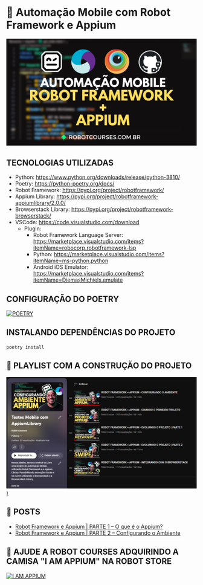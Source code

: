 # 📱 Automação Mobile com Robot Framework e Appium

![I AM APPIUM](docs\thumb_readme.png)

## TECNOLOGIAS UTILIZADAS

- Python: https://www.python.org/downloads/release/python-3810/
- Poetry: https://python-poetry.org/docs/
- Robot Framework: https://pypi.org/project/robotframework/
- Appium Library: https://pypi.org/project/robotframework-appiumlibrary/2.0.0/
- Browserstack Library: https://pypi.org/project/robotframework-browserstack/
- VSCode: https://code.visualstudio.com/download
    - Plugin:
        - Robot Framework Language Server: https://marketplace.visualstudio.com/items?itemName=robocorp.robotframework-lsp
        - Python: https://marketplace.visualstudio.com/items?itemName=ms-python.python
        - Android iOS Emulator: https://marketplace.visualstudio.com/items?itemName=DiemasMichiels.emulate


## CONFIGURAÇÃO DO POETRY

[![POETRY](https://img.youtube.com/vi/1z4JDp-Ky9g/0.jpg)](https://www.youtube.com/watch?v=1z4JDp-Ky9g)


## INSTALANDO DEPENDÊNCIAS DO PROJETO

```
poetry install
```

## 🎥 PLAYLIST COM A CONSTRUÇÃO DO PROJETO

[![alt text](docs\playlist_image.png))](https://www.youtube.com/playlist?list=PLQjtMqeGwTRUqay20tOdwS3oJio4Jt6YJ)


## 📗 POSTS
- [Robot Framework e Appium | PARTE 1 – O que é o Appium?](https://robotcourses.com.br/robot-framework-appium-1/)
- [Robot Framework e Appium | PARTE 2 – Configurando o Ambiente](https://robotcourses.com.br/robot-framework-e-appium-parte-2-configurando-o-ambiente/)


## 👘 AJUDE A ROBOT COURSES ADQUIRINDO A CAMISA "I AM APPIUM" NA ROBOT STORE

[![I AM APPIUM](https://github.com/robotcourses/RF_Appium/assets/144608203/3d2d2add-ea33-4b95-a205-e22ab00a7bbd)](https://reserva.ink/robotstore/product/i-am-appium)